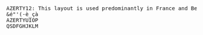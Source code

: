 <pre>
AZERTY12: This layout is used predominantly in France and Belgium. The main difference between AZERTY and QWERTY is that the positions of the ‘Z’ and ‘Q’ keys are switched12. Here’s the first few keys of the AZERTY layout:
&é"'(-è_çà
AZERTYUIOP
QSDFGHJKLM
<WXCVBN,;:!

Dvorak345: The Dvorak Simplified Keyboard layout arranges keys so that frequently used keys are easiest to press, which is meant to increase typing speed345. Here’s the first few keys of the Dvorak layout:
`1234567890[]
',.PYFGCRL/=
AOEUIDHTNS-
;QJKXBMWVZ

Colemak678: The Colemak layout is similar to the QWERTY layout, but only 17 keys have been changed. It’s designed to be more efficient than QWERTY678. Here’s the first few keys of the Colemak layout:
`1234567890-
QWFPGJLUY;[]
ARSTDHNEIO'
ZXCVBKM,./

Workman91011: The Workman layout is designed to minimize the need to move one’s fingers from side to side while typing91011. Here’s the first few keys of the Workman layout:
`1234567890-
QDRWBGFUJL;[]
ASHTNEIO'
ZXMCVK,./

QWERTZ12131415: The QWERTZ layout is used in Central Europe. It’s similar to QWERTY, but the ‘Z’ and ‘Y’ keys are swapped12131415. Here’s the first few keys of the QWERTZ layout:
^1234567890'
QWERTZUIOPü+
ASDFGHJKLöä#
<YXCVBNM,.- 

JCUKEN16171819: The JCUKEN layout is the main Cyrillic keyboard layout for the Russian language in computers and typewriters16171819. Here’s the first few keys of the JCUKEN layout:
йцукенгшщзхъ
фывапролджэ
ячсмитьбю.
</pre>